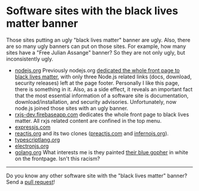 # Software sites with the black lives matter banner

Those sites putting an ugly "black lives matter" banner are ugly.
Also, there are so many ugly banners can put on those sites.
For example, how many sites have a "Free Julian Assange" banner?
So they are not only ugly, but inconsistently ugly.

- [nodejs.org](https://web.archive.org/web/20200616070113/https://nodejs.org/en/) Previously nodejs.org [dedicated the whole front page to black lives matter](https://web.archive.org/web/20200615065028/https://nodejs.org/en/), with only three Node.js related links (docs, download, security releases) left at the page footer. Personally I like this page, there is something in it. Also, as a side effect, it reveals an important fact that the most essential information of a software site is documentation, download/installation, and security advisories. Unfortunately, now node.js joined those sites with an ugly banner.
- [rxjs-dev.firebaseapp.com](https://web.archive.org/web/20200920055837if_/https://rxjs-dev.firebaseapp.com/) dedicates the whole front page to black lives matter. All rxjs related content are confined in the top menu.
- [expressjs.com](https://web.archive.org/web/20200616011034/https://expressjs.com/)
- [reactjs.org](https://web.archive.org/web/20200618030325/https://reactjs.org/) and its two clones ([preactjs.com](https://web.archive.org/web/20200607175854/https://preactjs.com/) and [infernojs.org](http://archive.vn/scY9B)).
- [typescriptlang.org](https://web.archive.org/web/20200615092305/https://www.typescriptlang.org/)
- [electronjs.org](https://web.archive.org/web/20201007201949/https://www.electronjs.org/)
- [golang.org](https://web.archive.org/web/20200617001054/https://golang.org/) What interests me is they painted [their blue gopher](https://blog.golang.org/gopher) in white on the frontpage. Isn't this racism?

---

Do you know any other software site with the "black lives matter" banner?
Send a [pull request](https://github.com/weakish/blm/pulls)!

